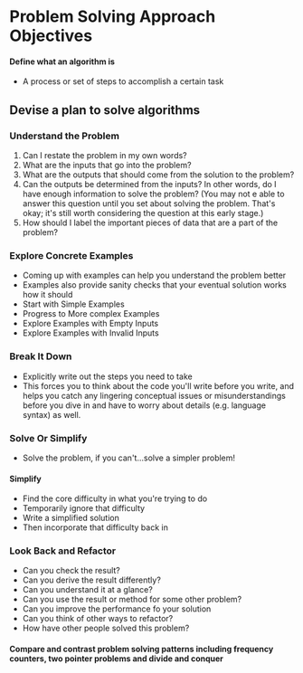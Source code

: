 # Problem Solving Approach Objectives

#### Define what an algorithm is
* A process or set of steps to accomplish a certain task

## Devise a plan to solve algorithms

### Understand the Problem 
1. Can I restate the problem in my own words?
2. What are the inputs that go into the problem?
3. What are the outputs that should come from the solution to the problem?
4. Can the outputs be determined from the inputs?
    In other words, do I have enough information to solve the problem? (You may not e able to answer this question until you set about solving the problem. That's okay; it's still worth considering the question at this early stage.)
5. How should I label the important pieces of data that are a part of the problem?

### Explore Concrete Examples
* Coming up with examples can help you understand the problem better
* Examples also provide sanity checks that your eventual solution works how it should
* Start with Simple Examples
* Progress to More complex Examples
* Explore Examples with Empty Inputs
* Explore Examples with Invalid Inputs

### Break It Down
* Explicitly write out the steps you need to take
* This forces you to think about the code you'll write before you write, and helps you catch any lingering conceptual issues or misunderstandings before you dive in and have to worry about details (e.g. language syntax) as well.

### Solve Or Simplify
* Solve the problem, if you can't...solve a simpler problem!
#### Simplify
* Find the core difficulty in what you're trying to do
* Temporarily ignore that difficulty
* Write a simplified solution
* Then incorporate that difficulty back in

### Look Back and Refactor
* Can you check the result?
* Can you derive the result differently?
* Can you understand it at a glance?
* Can you use the result or method for some other problem?
* Can you improve the performance fo your solution
* Can you think of other ways to refactor?
* How have other people solved this problem?

#### Compare and contrast problem solving patterns including frequency counters, two pointer problems and divide and conquer
 